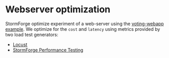 # Webserver optimization

StormForge optimize experiment of a web-server using the [voting-webapp example](https://github.com/dockersamples/example-voting-app). We optimize for the `cost` and `latency` using metrics provided by two load test generators:
- [Locust](locust.io)
- [StormForge Performance Testing](https://www.stormforge.io/performance-testing/)